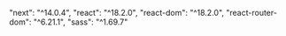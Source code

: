  "next": "^14.0.4",
    "react": "^18.2.0",
    "react-dom": "^18.2.0",
    "react-router-dom": "^6.21.1",
    "sass": "^1.69.7"